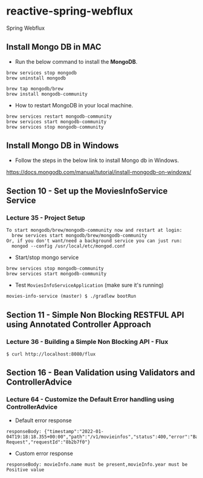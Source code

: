 # reactive-spring-webflux
Spring Webflux

## Install Mongo DB in MAC

- Run the below command to install the **MongoDB**.

```
brew services stop mongodb
brew uninstall mongodb

brew tap mongodb/brew
brew install mongodb-community
```

-  How to restart MongoDB in your local machine.

```
brew services restart mongodb-community
brew services start mongodb-community
brew services stop mongodb-community
```

## Install Mongo DB in Windows

- Follow the steps in the below link to install Mongo db in Windows.

https://docs.mongodb.com/manual/tutorial/install-mongodb-on-windows/

## Section 10 - Set up the MoviesInfoService Service

### Lecture 35 - Project Setup

```
To start mongodb/brew/mongodb-community now and restart at login:
  brew services start mongodb/brew/mongodb-community
Or, if you don't want/need a background service you can just run:
  mongod --config /usr/local/etc/mongod.conf
```

* Start/stop mongo service

``` 
brew services stop mongodb-community
brew services start mongodb-community
```

* Test `MoviesInfoServiceApplication` (make sure it's running)

``` 
movies-info-service (master) $ ./gradlew bootRun
```

## Section 11 - Simple Non Blocking RESTFUL API using Annotated Controller Approach

### Lecture 36 - Building a Simple Non Blocking API - Flux

``` 
$ curl http://localhost:8080/flux
```

## Section 16 - Bean Validation using Validators and ControllerAdvice

### Lecture 64 - Customize the Default Error handling using ControllerAdvice

* Default error response

``` 
responseBody: {"timestamp":"2022-01-04T19:18:18.355+00:00","path":"/v1/movieinfos","status":400,"error":"Bad Request","requestId":"8b2b7f0"}
```

* Custom error response

``` 
responseBody: movieInfo.name must be present,movieInfo.year must be Positive value
```